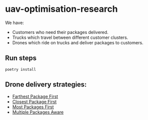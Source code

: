 # uav-optimisation-research

We have:

- Customers who need their packages delivered.
- Trucks which travel between different customer clusters.
- Drones which ride on trucks and deliver packages to customers.

## Run steps

```
poetry install
```

## Drone delivery strategies:

- [Farthest Package First](strategies/farthest_package_first.txt)
- [Closest Package First](strategies/closest_package_first.txt)
- [Most Packages First](strategies/most_packages_first.txt)
- [Multiple Packages Aware](strategies/multiple_packages_aware.txt)
